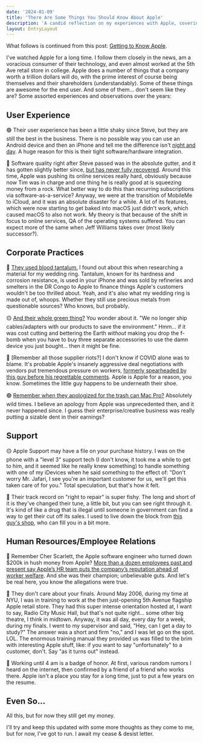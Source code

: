 ```yaml
---
date: '2024-01-09'
title: 'There Are Some Things You Should Know About Apple'
description: 'A candid reflection on my experiences with Apple, covering both the positives and negatives, from user experience to corporate practices and personal anecdotes.'
layout: EntryLayout
---
```


What follows is continued from this post: [Getting to Know Apple](/articles/getting-to-know-apple).

I've watched Apple for a long time. I follow them closely in the news, am a voracious consumer of their technology, and even almost worked at the 5th Ave retail store in college. Apple does a number of things that a company worth a trillion dollars will do, with the prime interest of course being themselves and their shareholders (understandably). Some of these things are awesome for the end user. And some of them... don't seem like they are? Some assorted experiences and observations over the years:

## User Experience

🟢 Their user experience has been a little shaky since Steve, but they are still the best in the business. There is no possible way you can use an Android device and then an iPhone and tell me the difference isn't [night and day](https://www.reddit.com/r/ios/comments/t6hr5l/i_switched_from_android_to_ios_and_the_user/). A huge reason for this is their tight software/hardware integration. 

🔴 Software quality right after Steve passed was in the absolute gutter, and it has gotten slightly better since, [but has never fully recovered](https://news.ycombinator.com/item?id=38187474). Around this time, Apple was pushing its online services really hard, obviously because now Tim was in charge and one thing he is really good at is squeezing money from a rock. What better way to do this than recurring subscriptions via software-as-a-service? Anyway, we were at the transition of MobileMe to iCloud, and it was an absolute disaster for a while. A lot of its features, which were now starting to get baked into macOS just didn't work, which caused macOS to also not work. My theory is that because of the shift in focus to online services, QA of the operating systems suffered. You can expect more of the same when Jeff Williams takes over (most likely successor?).

## Corporate Practices

🔴 [They used blood tantalum.](https://www.newsweek.com/2015/02/13/where-apple-gets-tantalum-your-iphone-304351.html) I found out about this when researching a material for my wedding ring. Tantalum, known for its hardness and corrosion resistance, is used in your iPhone and was sold by refineries and smelters in the DR Congo to Apple to finance things Apple's customers wouldn't be too thrilled about. Yeah, and it's also what my wedding ring is made out of, whoops. Whether they still use precious metals from questionable sources? Who knows, but probably.

🟡 [And their whole green thing?](https://www.theverge.com/2020/10/16/21519466/apple-iphone-12-chargers-airpods-greenhouse-gas-emissions-e-waste) You wonder about it. "We no longer ship cables/adapters with our products to save the environment." Hmm... if it was cost cutting and bettering the Earth *without* making you drop the f-bomb when you have to buy three separate accessories to use the damn device you just bought... then it might be fine.

🔴 [Remember all those supplier riots?] I don't know if COVID alone was to blame. It's probable Apple's insanely aggressive deal negotiations with vendors put tremendous pressure on workers, [formerly spearheaded by this guy before his regrettable comments](https://www.businessinsider.com/apple-exec-fired-big-breasted-women-joke-says-axing-mistake-2022-12). Apple is Apple for a reason, you know. Sometimes the little guy happens to be underneath their shoe.

🟢 [Remember when they apologized for the trash can Mac Pro?](https://www.macrumors.com/2022/04/04/apple-apology-to-mac-pro-users-five-years-ago/) Absolutely wild times. I believe an apology from Apple was unprecedented then, and it never happened since. I guess their enterprise/creative business was really putting a sizable dent in their earnings?

## Support

🟡 Apple Support may have a file on your purchase history. I was on the phone with a "level 3" support tech (I don't know, it took me a while to get to him, and it seemed like he really knew something) to handle something with one of my iDevices when he said something to the effect of: "Don't worry Mr. Jafari, I see you're an important customer for us, we'll get this taken care of for you." Total speculation, but that's how it felt.

🔴 Their track record on "right to repair" is super fishy. The long and short of it is they've changed their tune, a little bit, but you can see right through it. It's kind of like a drug that is illegal until someone in government can find a way to get their cut off its sales. I used to live down the block from [this guy's shop](https://www.youtube.com/channel/UCl2mFZoRqjw_ELax4Yisf6w), who can fill you in a bit more.

## Human Resources/Employee Relations

🔴 Remember Cher Scarlett, the Apple software engineer who turned down $200k in hush money from Apple? [More than a dozen employees past and present say Apple’s HR team puts the company’s reputation ahead of worker welfare](https://www.ft.com/content/96160847-af3f-44b6-8129-1e39a73a28d3). And she was their champion; unbelievable guts. And let's be real here, you know the allegations were true.

🔴 They don't care about your finals. Around May 2006, during my time at NYU, I was in training to work at the then just-opening 5th Avenue flagship Apple retail store. They had this super intense orientation hosted at, I want to say, Radio City Music Hall, but that's not quite right... some other big theatre, I think in midtown. Anyway, it was all day, every day for a week, during my finals. I went to my supervisor and said, "Hey, can I get a day to study?" The answer was a short and firm "no," and I was let go on the spot. LOL. The enormous training manual they provided us was filled to the brim with interesting Apple stuff, like: if you want to say "unfortunately" to a customer, don't. Say "as it turns out" instead.

🔴 Working until 4 am is a badge of honor. At first, various random rumors I heard on the internet, then confirmed by a friend of a friend who works there. Apple isn't a place you stay for a long time, just to put a few years on the resume.

## Even So...

All this, but for now they still get my money.

I'll try and keep this updated with some more thoughts as they come to me, but for now, I've got to run. I await my cease & desist letter.